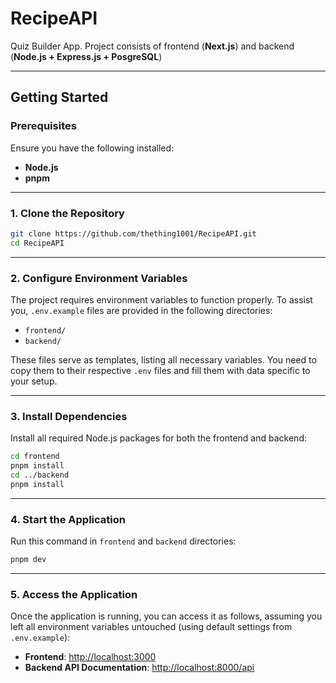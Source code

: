 # RecipeAPI

Quiz Builder App. Project consists of frontend (**Next.js**) and backend (**Node.js + Express.js + PosgreSQL**)

---

## **Getting Started**

### **Prerequisites**

Ensure you have the following installed:

- **Node.js**
- **pnpm**

---

### **1. Clone the Repository**

```bash
git clone https://github.com/thething1001/RecipeAPI.git
cd RecipeAPI
```

---

### **2. Configure Environment Variables**

The project requires environment variables to function properly. To assist you, `.env.example` files are provided in the following directories:

- `frontend/`
- `backend/`

These files serve as templates, listing all necessary variables. You need to copy them to their respective `.env` files and fill them with data specific to your setup.

---

### **3. Install Dependencies**

Install all required Node.js packages for both the frontend and backend:

```bash
cd frontend
pnpm install
cd ../backend
pnpm install
```

---

### **4. Start the Application**

Run this command in `frontend` and `backend` directories:

```bash
pnpm dev
```

---

### **5. Access the Application**

Once the application is running, you can access it as follows, assuming you left all environment variables untouched (using default settings from `.env.example`):

- **Frontend**: [http://localhost:3000](http://localhost:3000)
- **Backend API Documentation**: [http://localhost:8000/api](http://localhost:8000/api)
